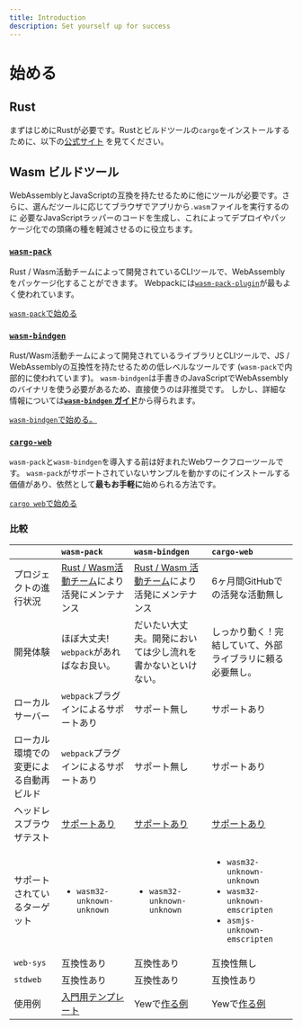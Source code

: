 ```yaml
---
title: Introduction
description: Set yourself up for success
---
```


# 始める

## Rust

まずはじめにRustが必要です。Rustとビルドツールの`cargo`をインストールするために、以下の[公式サイト](https://www.rust-lang.org/tools/install)
を見てください。

## **Wasm ビルドツール**

WebAssemblyとJavaScriptの互換を持たせるために他にツールが必要です。さらに、選んだツールに応じてブラウザでアプリから`.wasm`ファイルを実行するのに
必要なJavaScriptラッパーのコードを生成し、これによってデプロイやパッケージ化での頭痛の種を軽減させるのに役立ちます。

### [**`wasm-pack`**](https://rustwasm.github.io/docs/wasm-pack/)

Rust / Wasm活動チームによって開発されているCLIツールで、WebAssemblyをパッケージ化することができます。
Webpackには[`wasm-pack-plugin`](https://github.com/wasm-tool/wasm-pack-plugin)が最もよく使われています。

[`wasm-pack`で始める](project-setup/using-wasm-pack.md)

### [**`wasm-bindgen`**](https://rustwasm.github.io/docs/wasm-bindgen/)

Rust/Wasm活動チームによって開発されているライブラリとCLIツールで、JS / WebAssemblyの互換性を持たせるための低レベルなツールです
(`wasm-pack`で内部的に使われています)。
`wasm-bindgen`は手書きのJavaScriptでWebAssemblyのバイナリを使う必要があるため、直接使うのは非推奨です。
しかし、詳細な情報については[**`wasm-bindgen` ガイド**](https://rustwasm.github.io/docs/wasm-bindgen/)から得られます。

[`wasm-bindgen`で始める。](project-setup/using-wasm-bindgen.md)

### [**`cargo-web`**](https://github.com/koute/cargo-web)

`wasm-pack`と`wasm-bindgen`を導入する前は好まれたWebワークフローツールです。
`wasm-pack`がサポートされていないサンプルを動かすのにインストールする価値があり、依然として**最もお手軽に**始められる方法です。

[`cargo web`で始める](project-setup/using-cargo-web.md)

### 比較

<table>
  <thead>
    <tr>
      <th style="text-align:left"></th>
      <th style="text-align:left"><code>wasm-pack</code>
      </th>
      <th style="text-align:left"><code>wasm-bindgen</code>
      </th>
      <th style="text-align:left"><code>cargo-web</code>
      </th>
    </tr>
  </thead>
  <tbody>
    <tr>
      <td style="text-align:left">プロジェクトの進行状況</td>
      <td style="text-align:left"><a href="https://rustwasm.github.io/">Rust / Wasm活動チーム</a>により活発にメンテナンス
      </td>
      <td style="text-align:left"><a href="https://rustwasm.github.io/">Rust / Wasm 活動チーム</a>により活発にメンテナンス
      </td>
      <td style="text-align:left">6ヶ月間GitHubでの活発な活動無し</td>
    </tr>
    <tr>
      <td style="text-align:left">開発体験</td>
      <td style="text-align:left">ほぼ大丈夫! <code>webpack</code>があればなお良い。</td>
      <td
      style="text-align:left">だいたい大丈夫。開発においては少し流れを書かないといけない。</td>
        <td style="text-align:left">しっかり動く！完結していて、外部ライブラリに頼る必要無し。</td>
    </tr>
    <tr>
      <td style="text-align:left">ローカルサーバー</td>
      <td style="text-align:left"><code>webpack</code>プラグインによるサポートあり</td>
      <td style="text-align:left">サポート無し</td>
      <td style="text-align:left">サポートあり</td>
    </tr>
    <tr>
      <td style="text-align:left">ローカル環境での変更による自動再ビルド</td>
      <td style="text-align:left"><code>webpack</code>プラグインによるサポートあり</td>
      <td style="text-align:left">サポート無し</td>
      <td style="text-align:left">サポートあり</td>
    </tr>
    <tr>
      <td style="text-align:left">ヘッドレスブラウザテスト</td>
      <td style="text-align:left"><a href="https://rustwasm.github.io/docs/wasm-pack/commands/test.html">サポートあり</a>
      </td>
      <td style="text-align:left"><a href="https://rustwasm.github.io/docs/wasm-bindgen/wasm-bindgen-test/index.html">サポートあり</a>
      </td>
      <td style="text-align:left"><a href="https://github.com/koute/cargo-web#features">サポートあり</a>
      </td>
    </tr>
    <tr>
      <td style="text-align:left">サポートされているターゲット</td>
      <td style="text-align:left">
        <ul>
          <li><code>wasm32-unknown-unknown</code>
          </li>
        </ul>
      </td>
      <td style="text-align:left">
        <ul>
          <li><code>wasm32-unknown-unknown</code>
          </li>
        </ul>
      </td>
      <td style="text-align:left">
        <ul>
          <li><code>wasm32-unknown-unknown</code>
          </li>
          <li><code>wasm32-unknown-emscripten</code>
          </li>
          <li><code>asmjs-unknown-emscripten</code>
          </li>
        </ul>
      </td>
    </tr>
    <tr>
      <td style="text-align:left"><code>web-sys</code></td>
      <td style="text-align:left">互換性あり</td>
      <td style="text-align:left">互換性あり</td>
      <td style="text-align:left">互換性無し</td>
    </tr>
    <tr>
      <td style="text-align:left"><code>stdweb</code></td>
      <td style="text-align:left">互換性あり</td>
      <td style="text-align:left">互換性あり</td>
      <td style="text-align:left">互換性あり</td>
    </tr>
    <tr>
      <td style="text-align:left">使用例</td>
      <td style="text-align:left"><a href="https://github.com/yewstack/yew-wasm-pack-minimal">入門用テンプレート</a>
      </td>
      <td style="text-align:left">
        Yewで<a href="https://github.com/yewstack/yew/blob/master/examples/build.sh">作る例</a>
      </td>
      <td style="text-align:left">
        Yewで<a href="https://www.github.com/yewstack/yew/tree/master/packages/yew-stdweb/examples">作る例</a>
      </td>
    </tr>
  </tbody>
</table>

